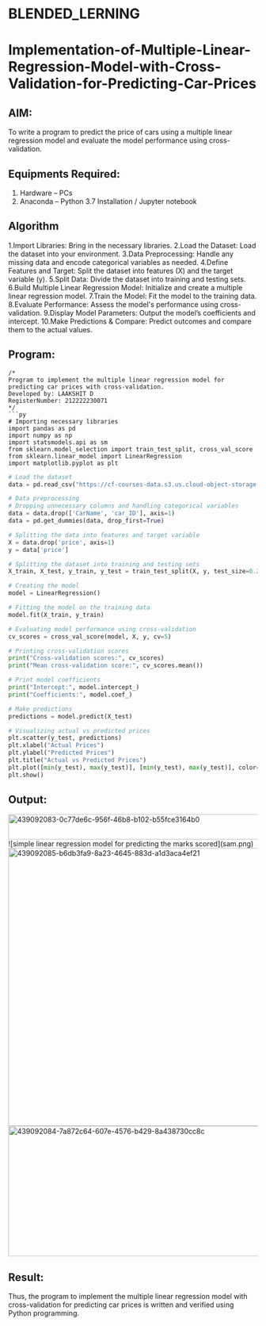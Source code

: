 # BLENDED_LERNING
# Implementation-of-Multiple-Linear-Regression-Model-with-Cross-Validation-for-Predicting-Car-Prices

## AIM:
To write a program to predict the price of cars using a multiple linear regression model and evaluate the model performance using cross-validation.

## Equipments Required:
1. Hardware – PCs
2. Anaconda – Python 3.7 Installation / Jupyter notebook

## Algorithm
1.Import Libraries: Bring in the necessary libraries.
2.Load the Dataset: Load the dataset into your environment.
3.Data Preprocessing: Handle any missing data and encode categorical variables as needed.
4.Define Features and Target: Split the dataset into features (X) and the target variable (y).
5.Split Data: Divide the dataset into training and testing sets.
6.Build Multiple Linear Regression Model: Initialize and create a multiple linear regression model.
7.Train the Model: Fit the model to the training data.
8.Evaluate Performance: Assess the model's performance using cross-validation.
9.Display Model Parameters: Output the model’s coefficients and intercept.
10.Make Predictions & Compare: Predict outcomes and compare them to the actual values.

## Program:
```
/*
Program to implement the multiple linear regression model for predicting car prices with cross-validation.
Developed by: LAAKSHIT D
RegisterNumber: 212222230071
*/
```py
# Importing necessary libraries
import pandas as pd
import numpy as np
import statsmodels.api as sm
from sklearn.model_selection import train_test_split, cross_val_score
from sklearn.linear_model import LinearRegression
import matplotlib.pyplot as plt
```
```py
# Load the dataset
data = pd.read_csv("https://cf-courses-data.s3.us.cloud-object-storage.appdomain.cloud/IBM-ML240EN-SkillsNetwork/labs/data/CarPrice_Assignment.csv")
```
```py
# Data preprocessing
# Dropping unnecessary columns and handling categorical variables
data = data.drop(['CarName', 'car_ID'], axis=1)
data = pd.get_dummies(data, drop_first=True)
```
```py
# Splitting the data into features and target variable
X = data.drop('price', axis=1)
y = data['price']
```
```py
# Splitting the dataset into training and testing sets
X_train, X_test, y_train, y_test = train_test_split(X, y, test_size=0.2, random_state=42)
```
```py
# Creating the model
model = LinearRegression()
```
```py
# Fitting the model on the training data
model.fit(X_train, y_train)
```
```py
# Evaluating model performance using cross-validation
cv_scores = cross_val_score(model, X, y, cv=5)
```
```py
# Printing cross-validation scores
print("Cross-validation scores:", cv_scores)
print("Mean cross-validation score:", cv_scores.mean())
```
```py
# Print model coefficients
print("Intercept:", model.intercept_)
print("Coefficients:", model.coef_)
```
```py
# Make predictions
predictions = model.predict(X_test)
```
```py
# Visualizing actual vs predicted prices
plt.scatter(y_test, predictions)
plt.xlabel("Actual Prices")
plt.ylabel("Predicted Prices")
plt.title("Actual vs Predicted Prices")
plt.plot([min(y_test), max(y_test)], [min(y_test), max(y_test)], color='red')  # Perfect prediction line
plt.show()
```

## Output:

<img width="848" height="51" alt="439092083-0c77de6c-956f-46b8-b102-b55fce3164b0" src="https://github.com/user-attachments/assets/8ee7ba03-94e3-437d-8e39-a9d556de9344" />
![simple linear regression model for predicting the marks scored](sam.png)
<img width="765" height="561" alt="439092085-b6db3fa9-8a23-4645-883d-a1d3aca4ef21" src="https://github.com/user-attachments/assets/fcfc93e2-d00a-4fc0-ab8e-d1eb77ee9351" />

<img width="775" height="263" alt="439092084-7a872c64-607e-4576-b429-8a438730cc8c" src="https://github.com/user-attachments/assets/9dd4fd09-0a57-487a-9895-ce5758f1c477" />

## Result:
Thus, the program to implement the multiple linear regression model with cross-validation for predicting car prices is written and verified using Python programming.
